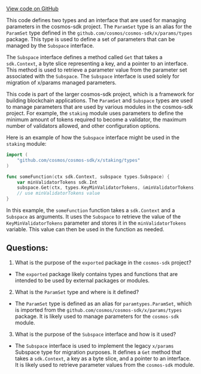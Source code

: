 [View code on GitHub](https://github.com/cosmos/cosmos-sdk/blob/main/x/crisis/exported/exported.go)

This code defines two types and an interface that are used for managing parameters in the cosmos-sdk project. The `ParamSet` type is an alias for the `ParamSet` type defined in the `github.com/cosmos/cosmos-sdk/x/params/types` package. This type is used to define a set of parameters that can be managed by the `Subspace` interface.

The `Subspace` interface defines a method called `Get` that takes a `sdk.Context`, a byte slice representing a key, and a pointer to an interface. This method is used to retrieve a parameter value from the parameter set associated with the `Subspace`. The `Subspace` interface is used solely for migration of x/params managed parameters.

This code is part of the larger cosmos-sdk project, which is a framework for building blockchain applications. The `ParamSet` and `Subspace` types are used to manage parameters that are used by various modules in the cosmos-sdk project. For example, the `staking` module uses parameters to define the minimum amount of tokens required to become a validator, the maximum number of validators allowed, and other configuration options.

Here is an example of how the `Subspace` interface might be used in the `staking` module:

```go
import (
    "github.com/cosmos/cosmos-sdk/x/staking/types"
)

func someFunction(ctx sdk.Context, subspace types.Subspace) {
    var minValidatorTokens sdk.Int
    subspace.Get(ctx, types.KeyMinValidatorTokens, &minValidatorTokens)
    // use minValidatorTokens value
}
```

In this example, the `someFunction` function takes a `sdk.Context` and a `Subspace` as arguments. It uses the `Subspace` to retrieve the value of the `KeyMinValidatorTokens` parameter and stores it in the `minValidatorTokens` variable. This value can then be used in the function as needed.
## Questions: 
 1. What is the purpose of the `exported` package in the `cosmos-sdk` project?
- The `exported` package likely contains types and functions that are intended to be used by external packages or modules.

2. What is the `ParamSet` type and where is it defined?
- The `ParamSet` type is defined as an alias for `paramtypes.ParamSet`, which is imported from the `github.com/cosmos/cosmos-sdk/x/params/types` package. It is likely used to manage parameters for the `cosmos-sdk` module.

3. What is the purpose of the `Subspace` interface and how is it used?
- The `Subspace` interface is used to implement the legacy `x/params` Subspace type for migration purposes. It defines a `Get` method that takes a `sdk.Context`, a key as a byte slice, and a pointer to an interface. It is likely used to retrieve parameter values from the `cosmos-sdk` module.